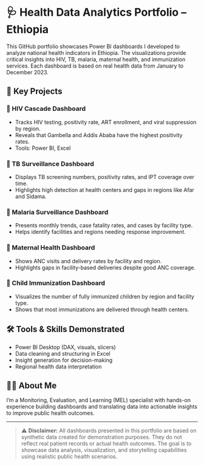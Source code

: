 # 🩺 Health Data Analytics Portfolio – Ethiopia

This GitHub portfolio showcases Power BI dashboards I developed to analyze national health indicators in Ethiopia. The visualizations provide critical insights into HIV, TB, malaria, maternal health, and immunization services. Each dashboard is based on real health data from January to December 2023.

## 📌 Key Projects

### 📍 HIV Cascade Dashboard
- Tracks HIV testing, positivity rate, ART enrollment, and viral suppression by region.
- Reveals that Gambella and Addis Ababa have the highest positivity rates.
- Tools: Power BI, Excel

### 📍 TB Surveillance Dashboard
- Displays TB screening numbers, positivity rates, and IPT coverage over time.
- Highlights high detection at health centers and gaps in regions like Afar and Sidama.

### 📍 Malaria Surveillance Dashboard
- Presents monthly trends, case fatality rates, and cases by facility type.
- Helps identify facilities and regions needing response improvement.

### 📍 Maternal Health Dashboard
- Shows ANC visits and delivery rates by facility and region.
- Highlights gaps in facility-based deliveries despite good ANC coverage.

### 📍 Child Immunization Dashboard
- Visualizes the number of fully immunized children by region and facility type.
- Shows that most immunizations are delivered through health centers.

## 🛠 Tools & Skills Demonstrated
- Power BI Desktop (DAX, visuals, slicers)
- Data cleaning and structuring in Excel
- Insight generation for decision-making
- Regional health data interpretation

## 👩‍💻 About Me
I’m a Monitoring, Evaluation, and Learning (MEL) specialist with hands-on experience building dashboards and translating data into actionable insights to improve public health outcomes.

---

> ⚠️ **Disclaimer:** All dashboards presented in this portfolio are based on synthetic data created for demonstration purposes. They do not reflect real patient records or actual health outcomes. The goal is to showcase data analysis, visualization, and storytelling capabilities using realistic public health scenarios.

